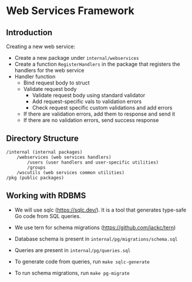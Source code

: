 # Web Services Framework

## Introduction

Creating a new web service:

- Create a new package under `internal/webservices`
- Create a function `RegisterHandlers` in the package that registers the handlers for the web service
- Handler function
  - Bind request body to struct
  - Validate request body
    - Validate request body using standard validator
    - Add request-specific vals to validation errors
    - Check request specific custom validations and add errors
  - If there are validation errors, add them to response and send it
  - If there are no validation errors, send success response

## Directory Structure

```
/internal (internal packages)
    /webservices (web services handlers)
        /users (user handlers and user-specific utilities)
        /groups
    /wscutils (web services common utilities)
/pkg (public packages)
```





## Working with RDBMS

- We will use sqlc (https://sqlc.dev/). It is a tool that generates type-safe Go code from SQL queries. 
- We use tern for schema migrations (https://github.com/jackc/tern)

- Database schema is present in `internal/pg/migrations/schema.sql`
- Queries are present in `internal/pg/queries.sql`

- To generate code from queries, run `make sqlc-generate`
- To run schema migrations, run `make pg-migrate`

